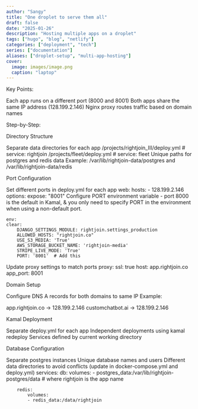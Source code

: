 ```yaml
---
author: "Sangy"
title: "One droplet to serve them all"
draft: false
date: "2025-01-26"
description: "Hosting multiple apps on a droplet"
tags: ["hugo", "blog", "netlify"]
categories: ["deployment", "tech"]
series: ["documentation"]
aliases: ["droplet-setup", "multi-app-hosting"] 
cover:
  image: images/image.png
  caption: "laptop"
---
```



Key Points:

Each app runs on a different port (8000 and 8001)
Both apps share the same IP address (128.199.2.146)
Nginx proxy routes traffic based on domain names

Step-by-Step:

Directory Structure

Separate data directories for each app
    /projects/rightjoin_III/deploy.yml  # service: rightjoin
    /projects/fleet/deploy.yml          # service: fleet
Unique paths for postgres and redis data
Example: /var/lib/rightjoin-data/postgres and /var/lib/rightjoin-data/redis


Port Configuration

Set different ports in deploy.yml for each app
    web:
        hosts:
        - 128.199.2.146
        options:
        expose: "8001"
Configure PORT environment variable - port 8000 is the default in Kamal, & you only need to specify PORT in the environment when using a non-default port.

    env:
    clear:
        DJANGO_SETTINGS_MODULE: rightjoin.settings_production
        ALLOWED_HOSTS: "rightjoin.co"
        USE_S3_MEDIA: 'True'
        AWS_STORAGE_BUCKET_NAME: 'rightjoin-media'
        STRIPE_LIVE_MODE: 'True'
        PORT: '8001'  # Add this
Update proxy settings to match ports
    proxy:
        ssl: true
        host: app.rightjoin.co
        app_port: 8001


Domain Setup

Configure DNS A records for both domains to same IP
Example:

app.rightjoin.co → 128.199.2.146
customchatbot.ai → 128.199.2.146



Kamal Deployment

Separate deploy.yml for each app
Independent deployments using kamal redeploy
Services defined by current working directory


Database Configuration

Separate postgres instances
Unique database names and users
Different data directories to avoid conflicts (update in docker-compose.yml and deploy.yml)
    services:
        db:
            volumes:
            - postgres_data:/var/lib/rightjoin-postgres/data # where rightjoin is the app name

        redis:
            volumes:
            - redis_data:/data/rightjoin
